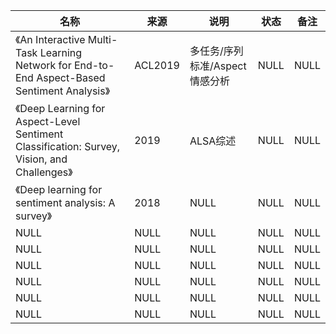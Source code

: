 |名称  |  来源   | 说明  |状态   | 备注  |
|  ----  | ----  |----  | ----  |----  |
| 《An Interactive Multi-Task Learning Network for End-to-End Aspect-Based Sentiment Analysis》  | ACL2019 |多任务/序列标准/Aspect情感分析 |NULL |NULL |
| 《Deep Learning for Aspect-Level Sentiment Classification: Survey, Vision, and Challenges》  | 2019 |ALSA综述 |NULL |NULL |
| 《Deep learning for sentiment analysis: A survey》  | 2018 |NULL |NULL |NULL |
| NULL  | NULL |NULL |NULL |NULL |
| NULL  | NULL |NULL |NULL |NULL |
| NULL  | NULL |NULL |NULL |NULL |
| NULL  | NULL |NULL |NULL |NULL |
| NULL  | NULL |NULL |NULL |NULL |
| NULL  | NULL |NULL |NULL |NULL |
